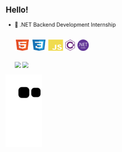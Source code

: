 ## Hello!
- 🔭 .NET Backend Development Internship


  <div style="display: inline_block"><br>
  <img align="center" alt="Caio-HTML" height="30" width="40" src="https://raw.githubusercontent.com/devicons/devicon/master/icons/html5/html5-original.svg">
  <img align="center" alt="Caio-CSS" height="30" width="40" src="https://raw.githubusercontent.com/devicons/devicon/master/icons/css3/css3-original.svg">
  <img align="center" alt="Javascript" height="30" width="40" src="https://raw.githubusercontent.com/devicons/devicon/master/icons/javascript/javascript-plain.svg">
  <img align="center" alt="Caio-CSharp" height="30" width="30" src="https://github.com/devicons/devicon/blob/master/icons/csharp/csharp-line.svg">
  <img align="center" alt="Caio-CSharp" height="30" width="30" src="https://github.com/devicons/devicon/blob/master/icons/dotnetcore/dotnetcore-original.svg">
  </div>
  
  ##
  
  <div> 
  <a href = "mailto:caioprog18@gmail.com"><img src="https://img.shields.io/badge/-Gmail-%23333?style=for-the-badge&logo=gmail&logoColor=white" target="_blank"></a>
  <a href="https://www.linkedin.com/in/caiolucasdesenvolvedor/" target="_blank"><img src="https://img.shields.io/badge/-LinkedIn-%230077B5?style=for-the-badge&logo=linkedin&logoColor=white" target="_blank"></a> 
  </div>
 
 
 ![Snake animation](https://github.com/CaioProg/CaioProg/blob/output/github-contribution-grid-snake.svg)
